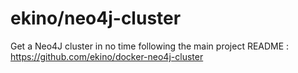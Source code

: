 # ekino/neo4j-cluster

Get a Neo4J cluster in no time following the main project README :  
https://github.com/ekino/docker-neo4j-cluster